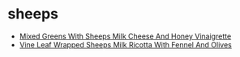 # sheeps

 * [Mixed Greens With Sheeps Milk Cheese And Honey Vinaigrette](index/m/mixed-greens-with-sheeps-milk-cheese-and-honey-vinaigrette-236189.json)
 * [Vine Leaf Wrapped Sheeps Milk Ricotta With Fennel And Olives](index/v/vine-leaf-wrapped-sheeps-milk-ricotta-with-fennel-and-olives-15694.json)
